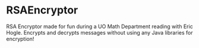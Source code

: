 # RSAEncryptor
RSA Encryptor made for fun during a UO Math Department reading with Eric Hogle. Encrypts and decrypts messages without using any Java libraries for encryption!
